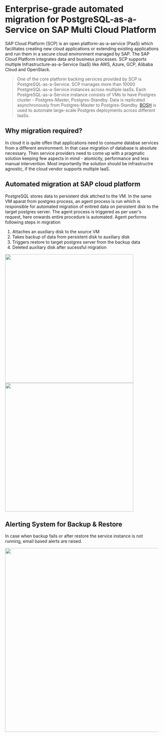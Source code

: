 # Enterprise-grade automated migration for PostgreSQL-as-a-Service on SAP Multi Cloud Platform

SAP Cloud Platform (SCP) is an open platform-as-a-service (PaaS) which facilitates creating new cloud applications or extending existing applications and run them in a secure cloud environment managed by SAP. The SAP Cloud Platform integrates data and business processes. SCP supports multiple Infrastructure-as-a-Service (IaaS) like AWS, Azure, GCP, Alibaba Cloud and OpenStack.

> One of the core platform backing services provided by SCP is PostgreSQL-as-a-Service. SCP manages more than 10000 PostgreSQL-as-a-Service instances across multiple IaaSs. Each PostgreSQL-as-a-Service instance consists of VMs to have Postgres cluster - Postgres-Master, Postgres-Standby. Data is replicated asynchronously from Postgres-Master to Postgres-Standby. [BOSH](https://bosh.io/docs/) is used to automate large-scale Postgres deployments across different IaaSs.

## Why migration required?

In cloud it is quite offen that applications need to consume databse services from a different environment. In that case migration of database is absolute necessary. Then service providers need to come up with a pragmatic solution keeping few aspects in mind - atomicity, performance and less manual intervention. Most importantly the solution should be infrastructre agnostic, if the cloud vendor supports multiple IaaS.

## Automated migration at SAP cloud platform

PostgreSQL stores data to persistent disk attched to the VM. In the same VM aparat from postgres process, an agent process is run which is responsible for automated migration of entired data on persistent disk to the target postgres server. The agent process is triggered as per user's request, here onwards entire procedure is automated. Agent performs following steps in migration

1. Attaches an auxiliary disk to the source VM
2. Takes backup of data from persistent disk to auxiliary disk
3. Triggers restore to target postgres server from the backup data
4. Deleted auxiliary disk after sucessful migration


<img src="https://github.com/akashkumar58/pgconf/blob/master/backup-status.png" width="420" align="left"> <img src="https://github.com/akashkumar58/pgconf/blob/master/backupStatus.png" width="420" float="right">

## Alerting System for Backup & Restore
In case when backup fails or after restore the service instance is not running, email based alerts are raised.
<p align="center">
  <img src="https://github.com/akashkumar58/pgconf/blob/master/backupAlert.png" width="600"/>
</p>
